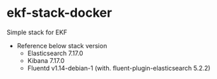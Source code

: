 # ekf-stack-docker

Simple stack for EKF

- Reference below stack version
    * Elasticsearch 7.17.0
    * Kibana 7.17.0
    * Fluentd v1.14-debian-1 (with. fluent-plugin-elasticsearch 5.2.2)
